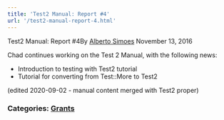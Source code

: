 ```yaml
---
title: 'Test2 Manual: Report #4'
url: '/test2-manual-report-4.html'
---
```


Test2 Manual: Report #4By
[Alberto Simoes](http://blogs.perl.org/users/alberto_simoes/)
November 13, 2016

Chad continues
working on the Test 2 Manual, with the following
news:

- Introduction to testing with Test2 tutorial
- Tutorial for converting from Test::More to Test2

(edited 2020-09-02 - manual content merged with Test2
proper)

### Categories: [Grants](grants.html)
